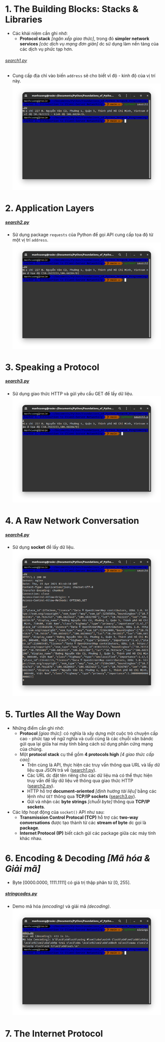 # 1. The Building Blocks: Stacks & Libraries
* Các khái niệm cần ghi nhớ:
  * **Protocol stack** _[ngăn xếp giao thức]_, trong đó **simpler network services** _[các dịch vụ mạng đơn giản]_ dc sử dụng làm nền tảng của các dịch vụ phức tạp hơn.

###### [search1.py](./search1.py)
* Cung cấp địa chỉ vào biến `address` sẽ cho biết vĩ độ - kinh độ của vị trí này.
![](../images/chap_01_0.png)

# 2. Application Layers
##### [search2.py](./search2.py)
* Sử dụng package `requests` của Python để gọi API cung cấp tọa độ từ một vị trí `address`.
![](../images/chap_01_1.png)

# 3. Speaking a Protocol
##### [search3.py](./search3.py)
* Sử dụng giao thức HTTP và gửi yêu cầu GET để lấy dữ liệu.
![](../images/chap_01_2.png)

# 4. A Raw Network Conversation
##### [search4.py](./search4.py)
* Sử dụng **socket** để lấy dữ liệu.
![](../images/chap_01_3.png)

# 5. Turtles All the Way Down
* Những điểm cần ghi nhớ:
  * **Protocol** _[giao thức]_: có nghĩa là xây dựng một cuộc trò chuyện cấp cao - phức tạp về ngữ nghĩa và cuối cùng là các chuỗi văn bảndc gửi qua lại giữa hai máy tính bằng cách sử dụng phần cứng mạng của chúng.
  * Một **protocol stack** cụ thể gồm **4 protocols high** _[4 giao thức cấp cao]_:
    * Trên cùng là API, thực hiện các truy vấn thông qua URL và lấy dữ liệu qua JSON trả về ([search1.py](./search1.py)).
    * Các URL dc đặt tên riêng cho các dữ liệu mà có thể thực hiện truy vấn để lấy dữ liệu về thông qua giao thức HTTP ([search2.py](./search2.py)).
    * HTTP hỗ trợ **document-oriented** _[định hướng tài liệu]_ bằng các lệnh như `GET` thông qua **TCP/IP sockets** ([search3.py](./search3.py)).
    * Gửi và nhận các **byte strings** _[chuỗi byte]_ thông qua **TCP/IP sockets**.
* Các lớp hoạt động của `socket()` API như sau:
  * **Transmission Control Protocal (TCP)** hỗ trợ các **two-way conversations** được tạo thành từ các **stream of byte** dc gọi là **package**.
  * **Internet Protocol (IP)** biết cách gửi các package giữa các máy tính khác nhau.

# 6. Encoding & Decoding _[Mã hóa & Giải mã]_
* Byte [0000.0000, 1111.1111] có giá trị thập phân từ [0, 255].

##### [stringcodes.py](./stringcodes.py)
* Demo mã hóa _(encoding)_ và giải mã _(decoding)_.
![](../images/chap_01_4.png)

# 7. The Internet Protocol
